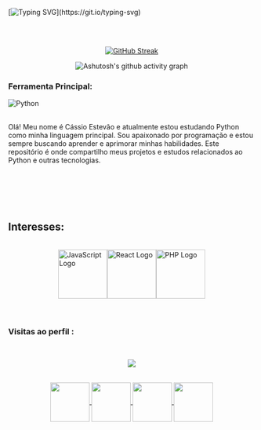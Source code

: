 [![Typing SVG](https://readme-typing-svg.demolab.com?font=Cinzel&weight=500&size=30&pause=1000&color=F7F7F7&random=false&width=435&lines=Bem+vindos+(a)!+;Aqui+est%C3%A3o+alguns+dos+meus+projetos+e+estudos+desenvolvidos+em+diversas+linguagens.)](https://git.io/typing-svg)

<br>
<br>

<div align="center">

[![GitHub Streak](https://github-readme-streak-stats.herokuapp.com?user=cassioestevao&theme=dark&locale=pt_BR&date_format=n%2Fj%5B%2FY%5D&card_width=900)](https://git.io/streak-stats)
</div>



<div align="center" >
   
![Ashutosh's github activity graph](https://ssr-contributions-svg.vercel.app/_/cassioestevao?chart=3dbar&gap=0.6&scale=2&flatten=2&animation=wave&animation_duration=1&animation_delay=0.05&animation_amplitude=40&animation_frequency=0.75&animation_wave_center=10_0&format=svg&weeks=30&theme=dark) 

</div>

### Ferramenta Principal:
![Python](https://www.python.org/static/img/python-logo.png)

<br>
Olá! Meu nome é Cássio Estevão e atualmente estou estudando Python como minha linguagem principal. Sou apaixonado por programação e estou sempre buscando aprender e aprimorar minhas habilidades. Este repositório é onde compartilho meus projetos e estudos relacionados ao Python e outras tecnologias.</a>
<br>
<br> 
<br>
<br>
<br>
<br> 
<h2 align="left"> Interesses: </h2>
<br>
<div style="display: flex; justify-content: center;">
    <img src="https://upload.wikimedia.org/wikipedia/commons/9/99/Unofficial_JavaScript_logo_2.svg" alt="JavaScript Logo" width="100">
    <img src="https://upload.wikimedia.org/wikipedia/commons/a/a7/React-icon.svg" alt="React Logo" width="100">
    <img src="https://upload.wikimedia.org/wikipedia/commons/2/27/PHP-logo.svg" alt="PHP Logo" width="100"><br>
</div>

<br> 
<br>

<h3 align="lerf"><b>Visitas ao perfil :</b></h3> 
<br>
<p align="center" style="color: gold;">
  <img align="center" src="https://visit-counter.vercel.app/counter.png?page=https%3A%2F%2Fgithub.com%2Fcassioestevao&s=50&c=bdbd04&bg=000000&no=7&ff=digi&tb=Visits%3A++&ta=">
</p>
<br>

<div align="center"> 

<a href="https://instagram.com/cassioestevao" target="_blank">

<img align="center" height="80" width="80" src="https://img.icons8.com/ios-filled/50/000000/instagram-new.png">

</a>

<a href="https://www.youtube.com/channel/cassioestevao" target="_blank">

<img align="center" height="80" width="80" src="https://img.icons8.com/ios-filled/50/000000/youtube.png">

</a>
<a href="mailto:cassioestevaops@gmail.com">
<img align="center"  height="80" width="80" src="https://img.icons8.com/ios-filled/50/000000/gmail.png">
</a>

<a  href="https://www.linkedin.com/in/cassioestevao/" target=_blank>
<img align="center"  height="80" width="80" src="https://img.icons8.com/ios-filled/50/000000/linkedin.png">
</a>
</div>

